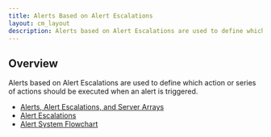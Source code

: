 ```yaml
---
title: Alerts Based on Alert Escalations
layout: cm_layout
description: Alerts based on Alert Escalations are used to define which action or series of actions should be executed when an alert is triggered in the RightScale Cloud Management Platform.
---
```


## Overview

Alerts based on Alert Escalations are used to define which action or series of actions should be executed when an alert is triggered.

* [Alerts, Alert Escalations, and Server Arrays](/cm/rs101/alerts_alert_escalations_and_server_arrays.html)
* [Alert Escalations](/cm/rs101/alert_escalations.html)
* [Alert System Flowchart](/cm/rs101/alert_system_flowchart.html)

